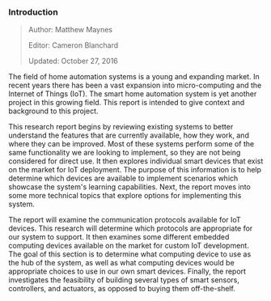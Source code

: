 ### Introduction

> Author: Matthew Maynes
>
> Editor: Cameron Blanchard
>
> Updated: October 27, 2016

The field of home automation systems is a young and expanding market. In recent years there has
been a vast expansion into micro-computing and the Internet of Things (IoT). The smart home
automation system is yet another project in this growing field. This report is intended to give
context and background to this project.

This research report begins by reviewing existing systems to better understand the features
that are currently available, how they work, and where they can be improved. Most of these systems
perform some of the same functionality we are looking to implement, so they are not being considered
for direct use. It then explores individual smart devices that exist on the market for IoT
deployment. The purpose of this information is to help determine which devices are available to 
implement scenarios which showcase the system's learning capabilities. Next, the report moves into
some more technical topics that explore options for implementing this system.

The report will examine the communication protocols available for IoT devices. This research will
determine which protocols are appropriate for our system to support. It then examines some different
embedded computing devices available on the market for custom IoT development. The goal of this
section is to determine what computing device to use as the hub of the system, as well as what
computing devices would be appropriate choices to use in our own smart devices. Finally, the report
investigates the feasibility of building several types of smart sensors, controllers, and actuators,
as opposed to buying them off-the-shelf.

